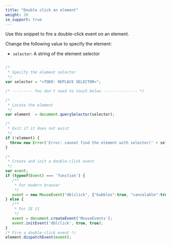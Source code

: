 ```yaml
---
title: "Double click an element"
weight: 20
ie_support: true
---
```


Use this snippet to fire a double-click event on an element.

Change the following value to specify the element:
- `selector`: A string of the element selector


```js

/*
 * Specify the element selector
 */
var selector = "<TODO: REPLACE SELECTOR>";

/* --------- You don't need to touch below --------------- */

/*
 * Locate the element
 */
var element  = document.querySelector(selector);

/*
 * Exit if it does not exist
 */
if (!element) {
  throw new Error('Error: cannot find the element with selector(' + selector + ').');
}

/*
 * Create and init a double-click event
 */
var event;
if (typeof(Event) === 'function') {
   /**
    * For modern browser
    */
   event = new MouseEvent("dblclick", {"bubbles":true, "cancelable":true});
} else {
   /** 
    * For IE 11
    */
   event = document.createEvent('MouseEvents');
   event.initEvent('dblclick', true, true);
}
/* Fire a double-click event */
element.dispatchEvent(event);  
```
